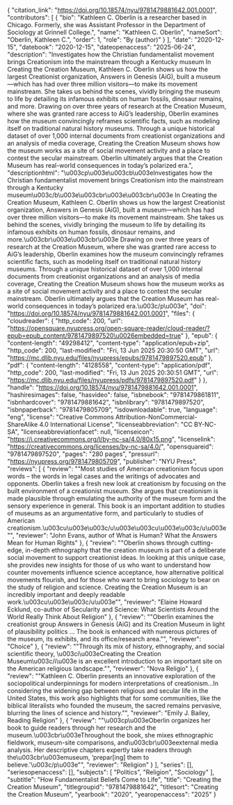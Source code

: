 {
   "citation_link": "https://doi.org/10.18574/nyu/9781479881642.001.0001",
   "contributors": [
     {
       "bio": "Kathleen C. Oberlin is a researcher based in Chicago. Formerly, she was Assistant Professor in the Department of Sociology at Grinnell College.",
       "name": "Kathleen C. Oberlin",
       "nameSort": "Oberlin, Kathleen C.",
       "order": 1,
       "role": "By (author)"
     }
   ],
   "date": "2020-12-15",
   "datebook": "2020-12-15",
   "dateopenaccess": "2025-06-24",
   "description": "Investigates how the Christian fundamentalist movement brings Creationism into the mainstream through a Kentucky museum In Creating the Creation Museum, Kathleen C. Oberlin shows us how the largest Creationist organization, Answers in Genesis (AiG), built a museum—which has had over three million visitors—to make its movement mainstream. She takes us behind the scenes, vividly bringing the museum to life by detailing its infamous exhibits on human fossils, dinosaur remains, and more. Drawing on over three years of research at the Creation Museum, where she was granted rare access to AiG’s leadership, Oberlin examines how the museum convincingly reframes scientific facts, such as modeling itself on traditional natural history museums. Through a unique historical dataset of over 1,000 internal documents from creationist organizations and an analysis of media coverage, Creating the Creation Museum shows how the museum works as a site of social movement activity and a place to contest the secular mainstream. Oberlin ultimately argues that the Creation Museum has real-world consequences in today’s polarized era.",
   "descriptionhtml": "\u003cp\u003e\u003cb\u003eInvestigates how the Christian fundamentalist movement brings Creationism into the mainstream through a Kentucky museum\u003c/b\u003e\u003cbr\u003e\u003cbr\u003e In Creating the Creation Museum, Kathleen C. Oberlin shows us how the largest Creationist organization, Answers in Genesis (AiG), built a museum—which has had over three million visitors—to make its movement mainstream. She takes us behind the scenes, vividly bringing the museum to life by detailing its infamous exhibits on human fossils, dinosaur remains, and more.\u003cbr\u003e\u003cbr\u003e Drawing on over three years of research at the Creation Museum, where she was granted rare access to AiG’s leadership, Oberlin examines how the museum convincingly reframes scientific facts, such as modeling itself on traditional natural history museums. Through a unique historical dataset of over 1,000 internal documents from creationist organizations and an analysis of media coverage, Creating the Creation Museum shows how the museum works as a site of social movement activity and a place to contest the secular mainstream. Oberlin ultimately argues that the Creation Museum has real-world consequences in today’s polarized era.\u003c/p\u003e",
   "doi": "https://doi.org/10.18574/nyu/9781479881642.001.0001",
   "files": {
     "cloudreader": {
       "http_code": 200,
       "url": "https://opensquare.nyupress.org/open-square-reader/cloud-reader/?epub=epub_content/9781479897520\u0026embedded=true"
     },
     "epub": {
       "content-length": "49298412",
       "content-type": "application/epub+zip",
       "http_code": 200,
       "last-modified": "Fri, 13 Jun 2025 20:30:50 GMT",
       "url": "https://mc.dlib.nyu.edu/files/nyupress/epubs/9781479897520.epub"
     },
     "pdf": {
       "content-length": "4128558",
       "content-type": "application/pdf",
       "http_code": 200,
       "last-modified": "Fri, 13 Jun 2025 20:30:51 GMT",
       "url": "https://mc.dlib.nyu.edu/files/nyupress/pdfs/9781479897520.pdf"
     }
   },
   "handle": "https://doi.org/10.18574/nyu/9781479881642.001.0001",
   "hashiresimages": false,
   "hasvideo": false,
   "isbnebook": "9781479861811",
   "isbnhardcover": "9781479881642",
   "isbnlibrary": "9781479897520",
   "isbnpaperback": "9781479805709",
   "isdownloadable": true,
   "language": "eng",
   "license": "Creative Commons Attribution-NonCommercial-ShareAlike 4.0 International License",
   "licenseabbreviation": "CC BY-NC-SA",
   "licenseabbreviationfacet": null,
   "licenseicon": "https://i.creativecommons.org/l/by-nc-sa/4.0/80x15.png",
   "licenselink": "https://creativecommons.org/licenses/by-nc-sa/4.0/",
   "opensquareid": "9781479897520",
   "pages": "280 pages",
   "pressurl": "https://nyupress.org/9781479805709",
   "publisher": "NYU Press",
   "reviews": [
     {
       "review": "\"Most studies of American creationism focus upon words – the words in legal cases and the writings of advocates and opponents.  Oberlin takes a fresh new look at creationism by focusing on the built environment of a creationist museum.  She argues that creationism is made plausible through emulating the authority of the museum form and the sensory experience in general.  This book is an important addition to studies of museums as an argumentative form, and particularly to studies of American creationism.\u003cu\u003e\u003c/u\u003e\u003cu\u003e\u003c/u\u003e\"",
       "reviewer": "John Evans, author of What is Human? What the Answers Mean for Human Rights"
     },
     {
       "review": "\"Oberlin shows through cutting-edge, in-depth ethnography that the creation museum is part of a deliberate social movement to support creationist ideas. In looking at this unique case, she provides new insights for those of us who want to understand how counter movements influence science acceptance, how alternative political movements flourish, and for those who want to bring sociology to bear on the study of religion and science. Creating the Creation Museum is an incredibly important and deeply readable work.\u003cu\u003e\u003c/u\u003e\"",
       "reviewer": "Elaine Howard Ecklund, co-author of Secularity and Science: What Scientists Around the World Really Think About Religion"
     },
     {
       "review": "\"Oberlin examines the creationist group Answers in Genesis (AiG) and its Creation Museum in light of plausibility politics ... The book is enhanced with numerous pictures of the museum, its exhibits, and its office/research area.\"",
       "reviewer": "Choice"
     },
     {
       "review": "\"Through its mix of history, ethnography, and social scientific theory, \u003ci\u003eCreating the Creation Museum\u003c/i\u003e is an excellent introduction to an important site on the American religious landscape.\"",
       "reviewer": "Nova Religio"
     },
     {
       "review": "\"Kathleen C. Oberlin presents an innovative exploration of the sociopolitical underpinnings for modern interpretations of creationism…In considering the widening gap between religious and secular life in the United States, this work also highlights that for some communities, like the biblical literalists who founded the museum, the sacred remains pervasive, blurring the lines of science and history.\"",
       "reviewer": "Emily J. Bailey, Reading Religion"
     },
     {
       "review": "\"\u003cp\u003eOberlin organizes her book to guide readers through her research and the museum.\u003cbr\u003eThroughout the book, she mixes ethnographic fieldwork, museum-site comparisons, and\u003cbr\u003eexternal media analysis. Her descriptive chapters expertly take readers through the\u003cbr\u003emuseum, ‘prepar[ing] them to believe.'\u003c/p\u003e\"",
       "reviewer": "Religion"
     }
   ],
   "series": [],
   "seriesopenaccess": [],
   "subjects": [
     "Politics",
     "Religion",
     "Sociology"
   ],
   "subtitle": "How Fundamentalist Beliefs Come to Life",
   "title": "Creating the Creation Museum",
   "titlegroupid": "9781479881642",
   "titlesort": "Creating the Creation Museum",
   "yearbook": "2020",
   "yearopenaccess": "2025"
 }
